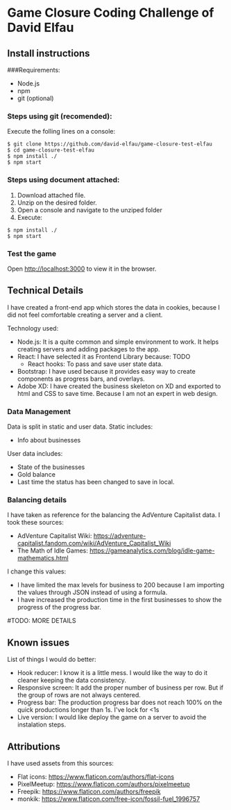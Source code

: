 # Game Closure Coding Challenge of David Elfau

## Install instructions
###Requirements:
* Node.js
* npm
* git (optional)


### Steps using git (recomended):
Execute the folling lines on a console:
```
$ git clone https://github.com/david-elfau/game-closure-test-elfau
$ cd game-closure-test-elfau
$ npm install ./
$ npm start
```
### Steps using document attached:
1. Download attached file.
2. Unzip on the desired folder.
3. Open a console and navigate to the unziped folder
4. Execute:
```
$ npm install ./
$ npm start
```
### Test the game
Open [http://localhost:3000](http://localhost:3000) to view it in the browser.


## Technical Details
I have created a front-end app which stores the data in cookies, because I did not feel comfortable creating a server and a client.

Technology used:
* Node.js: It is a quite common and simple environment to work. It helps creating servers and adding packages to the app.
* React: I have selected it as Frontend Library because: TODO 
  * React hooks: To pass and save user state data.
* Bootstrap: I have used because it provides easy way to create components as progress bars, and overlays.
* Adobe XD: I have created the business skeleton on XD and exported to html and CSS to save time. Because I am not an expert in web design.



### Data Management
Data is split in static and user data.
Static includes:
* Info about businesses

User data includes:
* State of the businesses
* Gold balance
* Last time the status has been changed to save in local.

### Balancing details
I have taken as reference for the balancing the AdVenture Capitalist data. 
I took these sources:
* AdVenture Capitalist Wiki: https://adventure-capitalist.fandom.com/wiki/AdVenture_Capitalist_Wiki
* The Math of Idle Games: https://gameanalytics.com/blog/idle-game-mathematics.html 

I change this values:
* I have limited the max levels for business to 200 because I am importing the values through JSON instead of using a formula.
* I have increased the production time in the first businesses to show the progress of the progress bar.

#TODO: MORE DETAILS

## Known issues
List of things I would do better:
* Hook reducer: I know it is a little mess. I would like the way to do it cleaner keeping the data consistency.
* Responsive screen: It add the proper number of business per row. But if the group of rows are not always centered.
* Progress bar: The production progress bar does not reach 100% on the quick productions longer than 1s. I've lock for <1s
* Live version: I would like deploy the game on a server to avoid the instalation steps.

## Attributions
I have used assets from this sources:
* Flat icons: 	https://www.flaticon.com/authors/flat-icons
* PixelMeetup: 	https://www.flaticon.com/authors/pixelmeetup
* Freepik: 		https://www.flaticon.com/authors/freepik
* monkik: 		https://www.flaticon.com/free-icon/fossil-fuel_1996757

